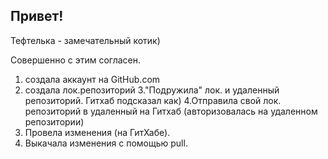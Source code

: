 ## Привет!

Тефтелька - замечательный котик)

Совершенно с этим согласен.

1. создала аккаунт на GitHub.com
2. создала лок.репозиторий
3."Подружила" лок. и удаленный репозиторий. Гитхаб подсказал как)
4.Отправила свой лок. репозиторий в удаленный на Гитхаб (авторизовалась на удаленном репозитории)
5. Провела изменения (на ГитХабе).
6. Выкачала изменения с помощью pull.
